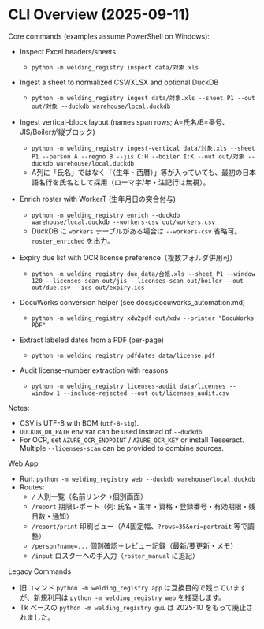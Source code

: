 # CLI Overview (2025-09-11)

Core commands (examples assume PowerShell on Windows):

- Inspect Excel headers/sheets
  - `python -m welding_registry inspect data/対象.xls`

- Ingest a sheet to normalized CSV/XLSX and optional DuckDB
  - `python -m welding_registry ingest data/対象.xls --sheet P1 --out out/対象 --duckdb warehouse/local.duckdb`

- Ingest vertical-block layout (names span rows; A=氏名/B=番号、JIS/Boilerが縦ブロック)
  - `python -m welding_registry ingest-vertical data/対象.xls --sheet P1 --person A --regno B --jis C:H --boiler I:K --out out/対象 --duckdb warehouse/local.duckdb`
  - A列に「氏名」ではなく「（生年・西暦）」等が入っていても、最初の日本語名行を氏名として採用（ローマ字/年・注記行は無視）。

- Enrich roster with WorkerT (生年月日の突合付与)
  - `python -m welding_registry enrich --duckdb warehouse/local.duckdb --workers-csv out/workers.csv`
  - DuckDB に `workers` テーブルがある場合は `--workers-csv` 省略可。`roster_enriched` を出力。

- Expiry due list with OCR license preference（複数フォルダ併用可）
  - `python -m welding_registry due data/台帳.xls --sheet P1 --window 120 --licenses-scan out/jis --licenses-scan out/boiler --out out/due.csv --ics out/expiry.ics`

- DocuWorks conversion helper (see docs/docuworks_automation.md)
  - `python -m welding_registry xdw2pdf out/xdw --printer "DocuWorks PDF"`

- Extract labeled dates from a PDF (per-page)
  - `python -m welding_registry pdfdates data/license.pdf`

- Audit license-number extraction with reasons
  - `python -m welding_registry licenses-audit data/licenses --window 1 --include-rejected --out out/licenses_audit.csv`

Notes:
- CSV is UTF-8 with BOM (`utf-8-sig`).
- `DUCKDB_DB_PATH` env var can be used instead of `--duckdb`.
- For OCR, set `AZURE_OCR_ENDPOINT` / `AZURE_OCR_KEY` or install Tesseract. Multiple `--licenses-scan` can be provided to combine sources.

Web App
- Run: `python -m welding_registry web --duckdb warehouse/local.duckdb`
- Routes:
  - `/` 人別一覧（名前リンク→個別画面）
  - `/report` 期限レポート（列: 氏名・生年・資格・登録番号・有効期限・残日数・通知）
  - `/report/print` 印刷ビュー（A4固定幅、`?rows=35&ori=portrait` 等で調整）
  - `/person?name=...` 個別確認＋レビュー記録（最新/要更新・メモ）
  - `/input` ロスターへの手入力（`roster_manual` に追記）

Legacy Commands
- 旧コマンド `python -m welding_registry app` は互換目的で残っていますが、新規利用は `python -m welding_registry web` を推奨します。
- Tk ベースの `python -m welding_registry gui` は 2025-10 をもって廃止されました。
